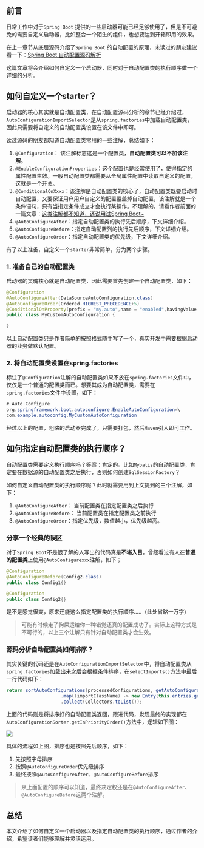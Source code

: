
## 前言
日常工作中对于`Spring Boot` 提供的一些启动器可能已经足够使用了，但是不可避免的需要自定义启动器，比如整合一个陌生的组件，也想要达到开箱即用的效果。

在上一章节从底层源码介绍了`Spring Boot` 的自动配置的原理，未读过的朋友建议看一下：[Spring Boot 自动配置源码解析](https://mp.weixin.qq.com/s/cEBvxQ4iDo3QOMYWvwE6nw)

这篇文章将会介绍如何自定义一个启动器，同时对于自动配置类的执行顺序做一个详细的分析。

## 如何自定义一个starter？
启动器的核心其实就是自动配置类，在自动配置源码分析的章节已经介绍过，`AutoConfigurationImportSelector`是从`spring.factories`中加载自动配置类，因此只需要将自定义的自动配置类设置在该文件中即可。

读过源码的朋友都知道自动配置类常用的一些注解，总结如下：
1. `@Configuration`： 该注解标志这是一个配置类，**自动配置类可以不加该注解**。
2. `@EnableConfigurationProperties`：这个配置也是经常使用了，使得指定的属性配置生效。一般自动配置类都需要从全局属性配置中读取自定义的配置，这就是一个开关。
3. `@ConditionalOnXxxx`：该注解是自动配置类的核心了，自动配置类既要启动时自动配置，又要保证用户用户自定义的配置覆盖掉自动配置，该注解就是一个条件语句，只有当指定条件成立才会执行某操作。不理解的，请看作者前面的一篇文章：[这类注解都不知道，还说用过Spring Boot~](https://mp.weixin.qq.com/s/BoujdCIHPK79jT9RKAmyug)
4. `@AutoConfigureAfter`：指定自动配置类的执行先后顺序，下文详细介绍。
5. `@AutoConfigureBefore`：指定自动配置列的执行先后顺序，下文详细介绍。
6. `@AutoConfigureOrder`：指定自动配置类的优先级，下文详细介绍。

有了以上准备，自定义一个`starter`非常简单，分为两个步骤。

### 1. 准备自己的自动配置类
启动器的灵魂核心就是自动配置类，因此需要首先创建一个自动配置类，如下：
```java
@Configuration
@AutoConfigureAfter(DataSourceAutoConfiguration.class)
@AutoConfigureOrder(Ordered.HIGHEST_PRECEDENCE+5)
@ConditionalOnProperty(prefix = "my.auto",name = "enabled",havingValue = "true",matchIfMissing = true)
public class MyCustomAutoConfiguration {

}
```
以上自动配置类只是作者简单的按照格式随手写了一个，真实开发中需要根据启动器的业务做默认配置。

### 2. 将自动配置类设置在spring.factories
标注了`@Configuration`注解的自动配置类如果不放在`spring.factories`文件中，仅仅是一个普通的配置类而已。想要其成为自动配置类，需要在`spring.factories`文件中设置，如下：
```java
# Auto Configure
org.springframework.boot.autoconfigure.EnableAutoConfiguration=\
com.example.autoconfig.MyCustomAutoConfiguration
```

经过以上的配置，粗略的启动器完成了，只需要打包，然后`Maven`引入即可工作。

## 如何指定自动配置类的执行顺序？
自动配置类需要定义执行顺序吗？答案：肯定的。比如`Mybatis`的自动配置类，肯定要在数据源的自动配置类之后执行，否则如何创建`SqlSessionFactory`？

如何自定义自动配置类的执行顺序呢？此时就需要用到上文提到的三个注解，如下：
1. `@AutoConfigureAfter`： 当前配置类在指定配置类之后执行
2. `@AutoConfigureBefore`： 当前配置类在指定配置类之前执行
3. `@AutoConfigureOrder`：指定优先级，数值越小，优先级越高。

### 分享一个经典的误区
对于`Spring Boot`不是很了解的人写出的代码真是**不堪入目**，曾经看过有人在**普通的配置类**上使用`@AutoConfigurexxx`注解，如下；
```java
@Configuration
@AutoConfigureBefore(Config2.class)
public class Config1{}

@Configuration
public class Config2{}
```

是不是感觉很爽，原来还能这么指定配置类的执行顺序.....（此处省略一万字）

> 可能有时候走了狗屎运给你一种错觉还真的配置成功了。实际上这种方式是不可行的，以上三个注解只有针对自动配置类才会生效。

### 源码分析自动配置类如何排序？
其实关键的代码还是在`AutoConfigurationImportSelector`中，将自动配置类从`spring.factories`加载出来之后会根据条件排序，在`selectImports()`方法中最后一行代码如下：
```java
return sortAutoConfigurations(processedConfigurations, getAutoConfigurationMetadata()).stream()
					.map((importClassName) -> new Entry(this.entries.get(importClassName), importClassName))
					.collect(Collectors.toList());
```

上面的代码则是将排序好的自动配置类返回，跟进代码，发现最终的实现都在`AutoConfigurationSorter.getInPriorityOrder()`方法中，逻辑如下图：

![](https://img.java-family.cn/Spring%20Boot%20%E8%87%AA%E5%AE%9A%E4%B9%89%E5%90%AF%E5%8A%A8%E5%99%A8/1.png)

具体的流程如上图，排序也是按照先后顺序，如下：
1. 先按照字母排序
2. 按照`@AutoConfigureOrder`优先级排序
3. 最终按照`@AutoConfigureAfter`、`@AutoConfigureBefore`排序

> 从上面配置的顺序可以知道，最终决定权还是在`@AutoConfigureAfter`、`@AutoConfigureBefore`这两个注解。

## 总结
本文介绍了如何自定义一个启动器以及指定自动配置类的执行顺序，通过作者的介绍，希望读者们能够理解并灵活运用。




